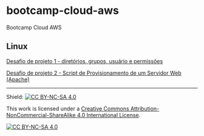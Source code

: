 # bootcamp-cloud-aws
 Bootcamp Cloud AWS

## Linux
[Desafio de projeto 1 - diretórios, grupos, usuário e permissões](mount_host/linux/desafio_projeto1/)

[Desafio de projeto 2 - Script de Provisionamento de um Servidor Web (Apache)](mount_host/linux/desafio_projeto2/)

---
Shield: [![CC BY-NC-SA 4.0][cc-by-nc-sa-shield]][cc-by-nc-sa]

This work is licensed under a
[Creative Commons Attribution-NonCommercial-ShareAlike 4.0 International License][cc-by-nc-sa].

[![CC BY-NC-SA 4.0][cc-by-nc-sa-image]][cc-by-nc-sa]

[cc-by-nc-sa]: http://creativecommons.org/licenses/by-nc-nd/4.0/
[cc-by-nc-sa-image]: https://licensebuttons.net/l/by-nc-nd/4.0/88x31.png
[cc-by-nc-sa-shield]: https://img.shields.io/badge/License-CC%20BY--NC--ND%204.0-lightgrey.svg